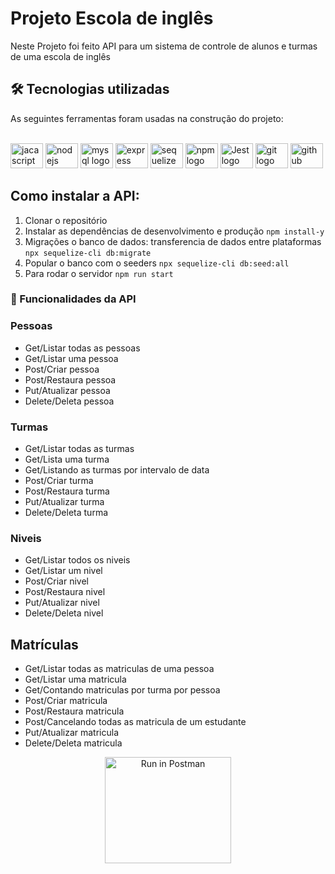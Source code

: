 # Projeto Escola de inglês
<p>
Neste Projeto foi feito API para um sistema de controle de alunos e turmas de uma escola de inglês
</p>

## 🛠 Tecnologias utilizadas
As seguintes ferramentas foram usadas na construção do projeto:
<br><br>

<div align="left">
  <img src="https://cdn.jsdelivr.net/gh/devicons/devicon/icons/javascript/javascript-original.svg" height="40" width="52" alt="jacascript logo" />                       
  <img src="https://cdn.jsdelivr.net/gh/devicons/devicon/icons/nodejs/nodejs-original.svg" height="40" width="52" alt="nodejs logo"  />
  <img src="https://cdn.jsdelivr.net/gh/devicons/devicon/icons/mysql/mysql-original.svg" height="40" width="52" alt="mysql logo"  />
  <img src="https://cdn.jsdelivr.net/gh/devicons/devicon/icons/express/express-original.svg" height="40" width="52" alt="express logo"/>
  <img src="https://cdn.jsdelivr.net/gh/devicons/devicon/icons/sequelize/sequelize-original.svg" height="40" width="52" alt="sequelize logo"  />
  <img src="https://cdn.jsdelivr.net/gh/devicons/devicon/icons/npm/npm-original-wordmark.svg" height="40" width="52" alt="npm logo" />
  <img src="https://cdn.jsdelivr.net/gh/devicons/devicon/icons/jest/jest-plain.svg" height="40" width="52" alt="Jest logo" /> 
  <img src="https://cdn.jsdelivr.net/gh/devicons/devicon/icons/git/git-original.svg" height="40" width="52" alt="git logo"  />
  <img src="https://cdn.jsdelivr.net/gh/devicons/devicon/icons/github/github-original.svg" height="40" width="52" alt="github logo"  />
</div>

## Como instalar a API:
1. Clonar o repositório
2. Instalar as dependências de desenvolvimento e produção `npm install-y` 
3. Migrações o banco de dados: transferencia de dados entre plataformas `npx sequelize-cli db:migrate`
4. Popular o banco com o seeders `npx sequelize-cli db:seed:all`
5. Para rodar o servidor `npm run start`

### :file_folder: Funcionalidades da API
### Pessoas
- Get/Listar todas as pessoas
- Get/Listar uma pessoa
- Post/Criar pessoa
- Post/Restaura pessoa
- Put/Atualizar pessoa
- Delete/Deleta pessoa

### Turmas
- Get/Listar todas as turmas
- Get/Lista uma turma
- Get/Listando as turmas por intervalo de data
- Post/Criar turma
- Post/Restaura turma
- Put/Atualizar turma
- Delete/Deleta turma

### Niveis
- Get/Listar todos os niveis
- Get/Listar um nivel
- Post/Criar nivel
- Post/Restaura nivel
- Put/Atualizar nivel
- Delete/Deleta nivel

## Matrículas
- Get/Listar todas as matriculas de uma pessoa
- Get/Listar uma matricula
- Get/Contando matriculas por turma por pessoa
- Post/Criar matricula
- Post/Restaura matricula
- Post/Cancelando todas as matricula de um estudante
- Put/Atualizar matricula
- Delete/Deleta matricula

</p>
<p align="center">
<a href="https://documenter.getpostman.com/view/21643838/2s8YmF1STn" target="_blank"><img src="https://www.vectorlogo.zone/logos/getpostman/getpostman-ar21.svg"  height="170" width="202" alt="Run in Postman"></a>
</p>
